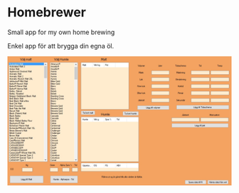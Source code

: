 # Homebrewer
Small app for my own home brewing 


Enkel app för att brygga din egna öl. 


![Beer brew app](https://github.com/MrGrunert/Homebrewer/blob/master/BB2/beerbrew.jpg)
